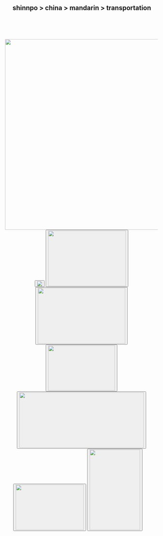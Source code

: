 <!DOCTYPE html>
<html>
  <title> shinnpo: transportation
  </title>
  <head>
    <meta charset="utf-8">
    <meta name="viewport" content="width=device-width, initial-scale=1">
    <link rel="stylesheet" href="https://maxcdn.bootstrapcdn.com/bootstrap/3.3.7/css/bootstrap.min.css">
    <script src="https://ajax.googleapis.com/ajax/libs/jquery/3.2.1/jquery.min.js"></script>
    <script src="https://maxcdn.bootstrapcdn.com/bootstrap/3.3.7/js/bootstrap.min.js"></script>
    <link rel="stylesheet" href="https://cdnjs.cloudflare.com/ajax/libs/balloon-css/0.4.0/balloon.min.css">
    <link rel="stylesheet" href="index.css">
  </head>
  <body>
      <h2>&nbsp;&nbsp;&nbsp;&nbsp;&nbsp;shinnpo > china > mandarin > transportation</h2>
      <br>
      <div class="container bg-info">
        <h4>&nbsp;</h4>
        <div class="container">
          <div style="text-align:center; position: relative; left: 0; top: 0;">
            <img width="1074" height="626" src="https://preview.ibb.co/hehmjk/transportation_bg.png" class="game-bg"/>
            <audio id="chuanAudio" src="http://dw.convertfiles.com/files/0262815001501018872/chuan.mp3"></audio>
              <button onclick="document.getElementById('chuanAudio').play()" class="boat opa"
              data-balloon="船 chuán" data-balloon-pos="left">
              <img src="https://image.ibb.co/hqjox5/boat.jpg">
              </button>
            <audio id="feijiAudio" src="http://dw.convertfiles.com/files/0857030001501019220/feiji.mp3"></audio>
              <button onclick="document.getElementById('feijiAudio').play()" class="airplane opa"
              data-balloon="飞机 fēi jī" data-balloon-pos="down">
              <img src= "https://preview.ibb.co/fy4Gjk/airplane.png" width="256.8" height="182.4">
              </button>
            <audio id="gonggongqicheAudio" src="http://dw.convertfiles.com/files/0172076001501019045/gonggongqiche.mp3"></audio>
              <button onclick="document.getElementById('gonggongqicheAudio').play()" class="bus opa"
              data-balloon="公共汽车 gōng gòng qì chē" data-balloon-pos="right">
              <img src="https://preview.ibb.co/d4yyx5/bus.png" width="288" height="182.4">
              </button>
            <audio id="qicheAudio" src="http://dw.convertfiles.com/files/0937839001501019031/qiche.mp3"></audio>
              <button onclick="document.getElementById('qicheAudio').play()" class="car opa"
              data-balloon="汽车 qì chē" data-balloon-pos="up">
              <img src="https://preview.ibb.co/j9igH5/car.png" width="220.5" height="148.5">
              </button>
            <audio id="ditieAudio" src="http://dw.convertfiles.com/files/0260871001501018996/ditie.mp3"></audio>
              <button onclick="document.getElementById('ditieAudio').play()" class="subway opa"
              data-balloon="地铁 dì tiě" data-balloon-pos="up">
              <img src="http://image.ibb.co/m65dh5/subway.png" width="409.6" height="182">
              </button>
            <audio id="chuzucheAudio" src="http://dw.convertfiles.com/files/0277591001501018932/chuzuche.mp3"></audio>
              <button onclick="document.getElementById('chuzucheAudio').play()" class="taxi opa"
              data-balloon="出租车 chū zū chē" data-balloon-pos="left">
              <img src="http://preview.ibb.co/hQQz4k/taxi.png" width="223.8" height="148.5">
              </button>
            <audio id="samAudio" src=""></audio>
              <button onclick="document.getElementById('samAudio').play()" class="sam opa"
               data-balloon-length="medium" data-balloon-visible data-balloon="let's get to know some vehicles! hover over an object to see the name of it! click it to hear it!" data-balloon-pos="right">
              <img src="http://image.ibb.co/kSaTVQ/sam.png" width="166.8" height="263.4">
              </button>
            &nbsp;&nbsp;&nbsp;&nbsp;&nbsp;
        </div>
        <h4>&nbsp;</h4>
      </div>
  </body>
</html>
